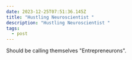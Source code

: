 ```yaml
---
date: 2023-12-25T07:51:36.145Z
title: "Hustling Neuroscientist "
description: "Hustling Neuroscientist "
tags:
  - post
---
```

Should be calling themselves "Entrepreneurons". 